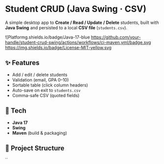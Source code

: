 # Student CRUD (Java Swing · CSV)

A simple desktop app to **Create / Read / Update / Delete** students, built with **Java Swing** and persisted to a local **CSV file** (`students.csv`).

![Platformg.shields.io/badge/Java-17-blue
https://github.com/your-handle/student-crud-swing/actions/workflows/ci-maven.yml/badge.svg
https://img.shields.io/badge/License-MIT-yellow.svg

## ✨ Features
- Add / edit / delete students
- Validation (email, GPA 0–10)
- Sortable table (click column headers)
- Auto-save on exit to `students.csv`
- Comma-safe CSV (quoted fields)

## 🧱 Tech
- **Java 17**
- **Swing**
- **Maven** (build & packaging)

## 📁 Project Structure
``
